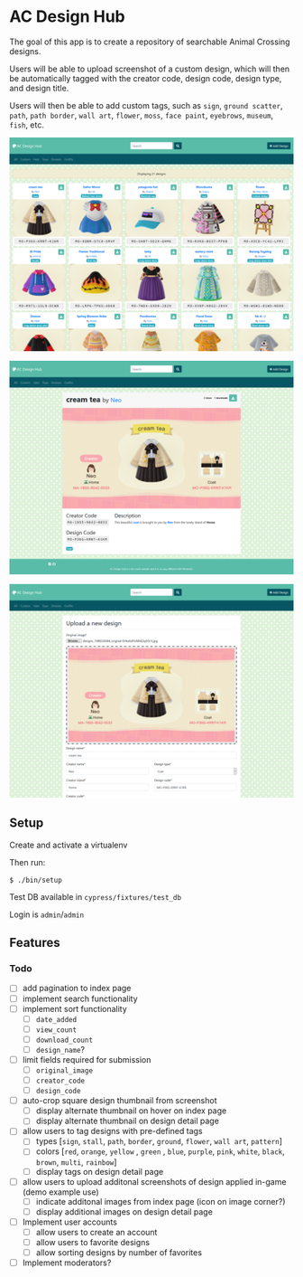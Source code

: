 # AC Design Hub

The goal of this app is to create a repository of searchable Animal Crossing designs.

Users will be able to upload screenshot of a custom design, which will then be automatically tagged with the creator code, design code, design type, and design title.

Users will then be able to add custom tags, such as `sign`, `ground scatter`, `path`, `path border`, `wall art`, `flower`, `moss`, `face paint`, `eyebrows`, `museum`, `fish`, etc.

![Screenshot](readme/Screenshot_2020-05-15.png)

![Screenshot Detail Page](readme/Screenshot_2020-05-15_detail.png)

![Screenshot New Page](readme/Screenshot_2020-05-15_new.png)

## Setup

Create and activate a virtualenv

Then run:
```
$ ./bin/setup
```

Test DB available in `cypress/fixtures/test_db`

Login is `admin`/`admin`

## Features

### Todo

- [ ] add pagination to index page
- [ ] implement search functionality
- [ ] implement sort functionality
  - [ ] `date_added`
  - [ ] `view_count`
  - [ ] `download_count`
  - [ ] `design_name`?
- [ ] limit fields required for submission
  - [ ] `original_image`
  - [ ] `creator_code`
  - [ ] `design_code`
- [ ] auto-crop square design thumbnail from screenshot
  - [ ] display alternate thumbnail on hover on index page
  - [ ] display alternate thumbnail on design detail page
- [ ] allow users to tag designs with pre-defined tags
  - [ ] types [`sign`, `stall`, `path`, `border`, `ground`, `flower`, `wall art`, `pattern`]
  - [ ] colors [`red`, `orange`, `yellow` , `green` , `blue`, `purple`, `pink`, `white`, `black`, `brown`, `multi`, `rainbow`]
  - [ ] display tags on design detail page
- [ ] allow users to upload additonal screenshots of design applied in-game (demo example use)
  - [ ] indicate additonal images from index page (icon on image corner?)
  - [ ] display additional images on design detail page
- [ ] Implement user accounts
  - [ ] allow users to create an account
  - [ ] allow users to favorite designs
  - [ ] allow sorting designs by number of favorites
- [ ] Implement moderators?
